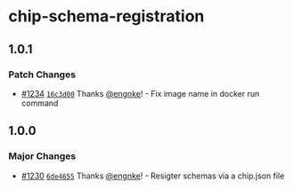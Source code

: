 # chip-schema-registration

## 1.0.1

### Patch Changes

- [#1234](https://github.com/smartcontractkit/.github/pull/1234)
  [`16c3d00`](https://github.com/smartcontractkit/.github/commit/16c3d00c049a40f857e43e0f4580c833bd5c29de)
  Thanks [@engnke](https://github.com/engnke)! - Fix image name in docker run
  command

## 1.0.0

### Major Changes

- [#1230](https://github.com/smartcontractkit/.github/pull/1230)
  [`6de4655`](https://github.com/smartcontractkit/.github/commit/6de465578ab9f93bfdb012d5ec2f25a89709c814)
  Thanks [@engnke](https://github.com/engnke)! - Resigter schemas via a
  chip.json file
